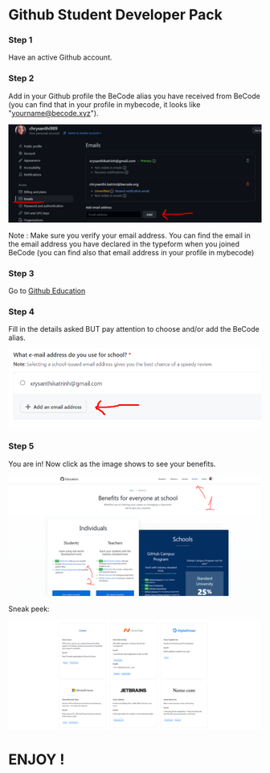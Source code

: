 # Github Student Developer Pack

### Step 1

Have an active Github account.

### Step 2

Add in your Github profile the BeCode alias you have received from BeCode (you can find that in your profile in mybecode, it looks like "yourname@becode.xyz").

![settings](./assets/settings.png)

Note : Make sure you verify your email address. You can find the email in the email address you have declared in the typeform when you joined BeCode (you can find also that email address in your profile in mybecode)

### Step 3

Go to [Github Education](https://education.github.com/pack/join)

### Step 4

Fill in the details asked BUT pay attention to choose and/or add the BeCode alias.

![add_address](./assets/add_address.png)

### Step 5

You are in! Now click as the image shows to see your benefits.

![benefits](./assets/benefits.png)


Sneak peek:

![sneak_peek](./assets/sneak_peek.png)



# ENJOY !